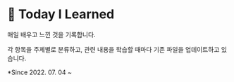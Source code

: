 # 📝 Today I Learned
매일 배우고 느낀 것을 기록합니다. 


각 항목을 주제별로 분류하고, 관련 내용을 학습할 때마다 기존 파일을 업데이트하고 있습니다.

*Since 2022. 07. 04 ~


